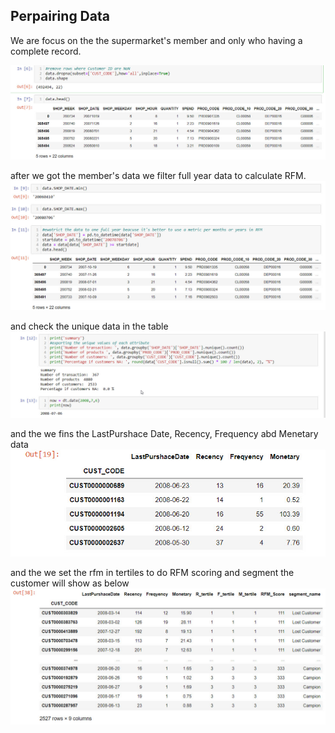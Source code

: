 ## Perpairing Data
We are focus on the the supermarket's member and only who having a complete record.

![image](https://github.com/SrWannapa/MADT8101-Customer-analytic/blob/main/04.Scoring/preparing%20data.jpg)

after we got the member's data we filter full year data to calculate RFM.
![image](https://github.com/SrWannapa/MADT8101-Customer-analytic/blob/main/04.Scoring/1%20year%20for%20RFM.jpg)

and check the unique data in the table
![image](https://github.com/SrWannapa/MADT8101-Customer-analytic/blob/main/04.Scoring/summary%20of%20data.jpg)

and the we fins the LastPurshace Date, Recency, Frequency abd Menetary data
![image](https://github.com/SrWannapa/MADT8101-Customer-analytic/blob/main/04.Scoring/rfm_overview.jpg)

and the we set the rfm in tertiles to do RFM scoring and segment the customer will show as below
![image](https://github.com/SrWannapa/MADT8101-Customer-analytic/blob/main/04.Scoring/make%20rfm%20score%20and%20set%20the%20segment.jpg)

